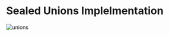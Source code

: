 # Sealed Unions Implelmentation


![unions](https://user-images.githubusercontent.com/49618856/135709539-046b11ad-5577-4bf6-8e7f-a841eb21a885.png)

